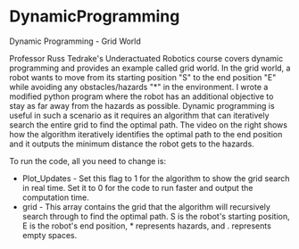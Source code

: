 # DynamicProgramming
Dynamic Programming - Grid World

Professor Russ Tedrake's Underactuated Robotics course covers dynamic programming and provides an example called grid world. In the grid world, a robot wants to move from its starting position "S" to the end position "E" while avoiding any obstacles/hazards "*" in the environment. I wrote a modified python program where the robot has an additional objective to stay as far away from the hazards as possible. Dynamic programming is useful in such a scenario as it requires an algorithm that can iteratively search the entire grid to find the optimal path. The video on the right shows how the algorithm iteratively identifies the optimal path to the end position and it outputs the minimum distance the robot gets to the hazards.

To run the code, all you need to change is:
- Plot_Updates - Set this flag to 1 for the algorithm to show the grid search in real time. Set it to 0 for the code to run faster and output the computation time.
- grid         - This array contains the grid that the algorithm will recursively search through to find the optimal path. S is the robot's starting position, E is the robot's end position, * represents hazards, and . represents empty spaces.
